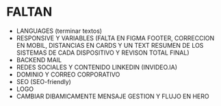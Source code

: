 # FALTAN

- LANGUAGES (terminar textos)
- RESPONSIVE Y VARIABLES (FALTA EN FIGMA FOOTER, CORRECCION EN MOBIL, DISTANCIAS EN CARDS Y UN TEXT RESUMEN DE LOS SISTEMAS DE CADA DISPOSITIVO Y REVISON TOTAL FINAL)
- BACKEND MAIL
- REDES SOCIALES Y CONTENIDO LINKEDIN (INVIDEO.IA)
- DOMINIO Y CORREO CORPORATIVO
- SEO (SEO-friendly)
- LOGO
- CAMBIAR DIBAMICAMENTE MENSAJE GESTION Y FLUJO EN HERO
